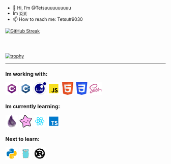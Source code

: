 - 👋 Hi, I’m @Tetsuuuuuuuuuu  
- Im 🇩🇪  
- 📫 How to reach me: Tetsu#9030  

[![GitHub Streak](https://streak-stats.demolab.com?user=Tetsuuuuuuuuuu%20&theme=github-dark-dimmed&date_format=j%20M%5B%20Y%5D&exclude_days=Sun%2CSat)](https://git.io/streak-stats)

<br><br>

[![trophy](https://github-profile-trophy.vercel.app/?username=Tetsuuuuuuuuuu)](https://github.com/ryo-ma/github-profile-trophy)

---

### Im working with:
<p align="left">
  <a href="https://dotnet.microsoft.com/en-us/languages/csharp"><img src="https://github.com/Tetsuuuuuuuuuu/Tetsuuuuuuuuuu/blob/main/c%23.svg" alt="C#" width="40" height="40"/></a>
  <a href="https://cpp-lang.net/"><img src="https://github.com/Tetsuuuuuuuuuu/Tetsuuuuuuuuuu/blob/main/c%2B%2B.svg" alt="C++" width="40" height="40"/></a>
  <a href="https://www.lua.org/"><img src="https://github.com/Tetsuuuuuuuuuu/Tetsuuuuuuuuuu/blob/main/Lua-Logo.svg" alt="Lua" width="40" height="40"/></a>
  <a href="https://developer.mozilla.org/en-US/docs/Web/JavaScript"><img src="https://github.com/Tetsuuuuuuuuuu/Tetsuuuuuuuuuu/blob/main/javascript.svg" alt="JavaScript" width="40" height="40"/></a>
  <a href="https://developer.mozilla.org/en-US/docs/Glossary/HTML5"><img src="https://github.com/Tetsuuuuuuuuuu/Tetsuuuuuuuuuu/blob/main/html5.svg" alt="HTML" width="40" height="40"/></a>
  <a href="https://developer.mozilla.org/en-US/docs/Web/CSS"><img src="https://github.com/Tetsuuuuuuuuuu/Tetsuuuuuuuuuu/blob/main/css3.svg" alt="CSS" width="40" height="40"/></a>
  <a href="https://sass-lang.com/"><img src="https://github.com/Tetsuuuuuuuuuu/Tetsuuuuuuuuuu/blob/main/scss_icon.svg" alt="SCSS" width="40" height="40"/></a>
</p>

### Im currently learning:
<p align="left">
  <a href="https://elixir-lang.org/"><img src="https://github.com/Tetsuuuuuuuuuu/Tetsuuuuuuuuuu/blob/main/elixir.png" alt="Elixir" width="40" height="40"/></a>
  <a href="https://gleam.run/"><img src="https://github.com/Tetsuuuuuuuuuu/Tetsuuuuuuuuuu/blob/main/lucy.svg" alt="Gleam" width="40" height="40"/></a>
  <a href="https://react.dev/"><img src="https://github.com/Tetsuuuuuuuuuu/Tetsuuuuuuuuuu/blob/main/react.svg" alt="React" width="40" height="40"/></a>
  <a href="https://www.typescriptlang.org/"><img src="https://github.com/Tetsuuuuuuuuuu/Tetsuuuuuuuuuu/blob/main/typescript.svg" alt="TypeScript" width="40" height="40"/></a>
</p>

### Next to learn:
<p align="left">
  <a href="https://www.python.org/"><img src="https://github.com/Tetsuuuuuuuuuu/Tetsuuuuuuuuuu/blob/main/python.svg" alt="Python" width="40" height="40"/></a>
  <a href="https://go.dev/"><img src="https://github.com/Tetsuuuuuuuuuu/Tetsuuuuuuuuuu/blob/main/go.svg" alt="Go" width="40" height="40"/></a>
  <a href="https://www.rust-lang.org/"><img src="https://github.com/Tetsuuuuuuuuuu/Tetsuuuuuuuuuu/blob/main/rust_with_backg.png" alt="Rust" width="40" height="40"/></a>
</p>
